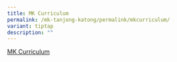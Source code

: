 ```yaml
---
title: MK Curriculum
permalink: /mk-tanjong-katong/permalink/mkcurriculum/
variant: tiptap
description: ""
---
```

<p><a href="https://www.moe.gov.sg/preschool/moe-kindergarten/curriculum-and-learning-environment" rel="noopener noreferrer nofollow" target="_blank">MK Curriculum</a></p>